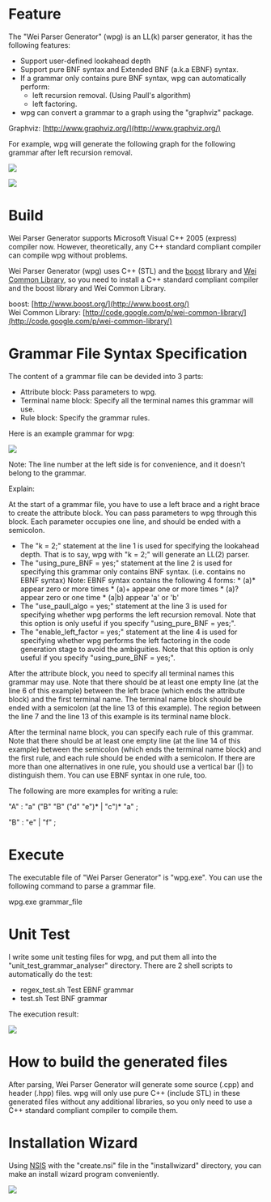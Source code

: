 # Feature

The "Wei Parser Generator" (wpg) is an LL(k) parser generator, it has the following features:

* Support user-defined lookahead depth
* Support pure BNF syntax and Extended BNF (a.k.a EBNF) syntax.
* If a grammar only contains pure BNF syntax, wpg can automatically perform:
    * left recursion removal. (Using Paull's algorithm)
    * left factoring.
* wpg can convert a grammar to a graph using the "graphviz" package.

Graphviz: [http://www.graphviz.org/](http://www.graphviz.org/)

For example, wpg will generate the following graph for the following grammar after left recursion removal.

![](http://lh6.google.com/wei.hu.tw/RzsrrG461PI/AAAAAAAAAEw/pqmBrDrTy7c/grammar_tree_grammar.jpg)

![](http://lh6.google.com/wei.hu.tw/RzsrrG461OI/AAAAAAAAAEo/xXjdAzgyJsw/grammar_tree.jpg)

# Build

Wei Parser Generator supports Microsoft Visual C++ 2005 (express) compiler now. However, theoretically, any C++ standard compliant compiler can compile wpg without problems.

Wei Parser Generator (wpg) uses C++ (STL) and the [boost](http://www.boost.org/) library and [Wei Common Library](http://code.google.com/p/wei-common-library/), so you need to install a C++ standard compliant compiler and the boost library and Wei Common Library.

boost: [http://www.boost.org/](http://www.boost.org/)  
Wei Common Library: [http://code.google.com/p/wei-common-library/](http://code.google.com/p/wei-common-library/)

# Grammar File Syntax Specification

The content of a grammar file can be devided into 3 parts:

* Attribute block: Pass parameters to wpg.
* Terminal name block: Specify all the terminal names this grammar will use.
* Rule block: Specify the grammar rules.

Here is an example grammar for wpg:

![](http://lh6.google.com/wei.hu.tw/RzsrrG461NI/AAAAAAAAAEg/trO6w-yKRKY/grammar_file.jpg)

Note: The line number at the left side is for convenience, and it doesn't belong to the grammar.

Explain:

At the start of a grammar file, you have to use a left brace and a right brace to create the attribute block. You can pass parameters to wpg through this block. Each parameter occupies one line, and should be ended with a semicolon.

* The "k = 2;" statement at the line 1 is used for specifying the lookahead depth. That is to say, wpg with "k = 2;" will generate an LL(2) parser.
* The "using_pure_BNF = yes;" statement at the line 2 is used for specifying this grammar only contains BNF syntax. (i.e. contains no EBNF syntax)
  Note: EBNF syntax contains the following 4 forms: * (a)* appear zero or more times * (a)+ appear one or more times * (a)? appear zero or one time * (a&#124;b) appear 'a' or 'b'
* The "use_paull_algo = yes;" statement at the line 3 is used for specifying whether wpg performs the left recursion removal. Note that this option is only useful if you specify "using_pure_BNF = yes;".
* The "enable_left_factor = yes;" statement at the line 4 is used for specifying whether wpg performs the left factoring in the code generation stage to avoid the ambiguities. Note that this option is only useful if you specify "using_pure_BNF = yes;".

After the attribute block, you need to specify all terminal names this grammar may use. Note that there should be at least one empty line (at the line 6 of this example) between the left brace (which ends the attribute block) and the first terminal name. The terminal name block should be ended with a semicolon (at the line 13 of this example). The region between the line 7 and the line 13 of this example is its terminal name block.

After the terminal name block, you can specify each rule of this grammar. Note that there should be at least one empty line (at the line 14 of this example) between the semicolon (which ends the terminal name block) and the first rule, and each rule should be ended with a semicolon. If there are more than one alternatives in one rule, you should use a vertical bar (&#124;) to distinguish them. You can use EBNF syntax in one rule, too.

The following are more examples for writing a rule:

"A" : "a" ("B" "B" ("d" "e")* &#124; "c")* "a" ;

"B" : "e" &#124; "f" ;

# Execute

The executable file of "Wei Parser Generator" is "wpg.exe". You can use the following command to parse a grammar file.

wpg.exe grammar_file

# Unit Test

I write some unit testing files for wpg, and put them all into the "unit_test_grammar_analyser" directory. There are 2 shell scripts to automatically do the test:

* regex_test.sh Test EBNF grammar
* test.sh Test BNF grammar

The execution result:

![](http://lh6.google.com/wei.hu.tw/RzsrrG461RI/AAAAAAAAAFA/YyHKzIipxb4/unit_testing.jpg)

# How to build the generated files

After parsing, Wei Parser Generator will generate some source (.cpp) and header (.hpp) files. wpg will only use pure C++ (include STL) in these generated files without any additional libraries, so you only need to use a C++ standard compliant compiler to compile them.

# Installation Wizard

Using [NSIS](http://nsis.sourceforge.net/) with the "create.nsi" file in the "installwizard" directory, you can make an install wizard program conveniently.

![](http://lh6.google.com/wei.hu.tw/RzsrrG461QI/AAAAAAAAAE4/bYSnOkBDdlQ/installwizard.jpg)
